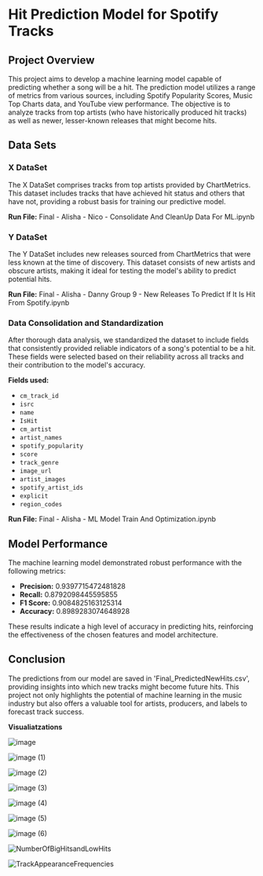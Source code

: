 # Hit Prediction Model for Spotify Tracks

## Project Overview

This project aims to develop a machine learning model capable of predicting whether a song will be a hit. The prediction model utilizes a range of metrics from various sources, including Spotify Popularity Scores, Music Top Charts data, and YouTube view performance. The objective is to analyze tracks from top artists (who have historically produced hit tracks) as well as newer, lesser-known releases that might become hits.

## Data Sets

### X DataSet

The X DataSet comprises tracks from top artists provided by ChartMetrics. This dataset includes tracks that have achieved hit status and others that have not, providing a robust basis for training our predictive model.

**Run File:**
Final - Alisha - Nico - Consolidate And CleanUp Data For ML.ipynb

### Y DataSet

The Y DataSet includes new releases sourced from ChartMetrics that were less known at the time of discovery. This dataset consists of new artists and obscure artists, making it ideal for testing the model's ability to predict potential hits.

**Run File:**
Final - Alisha - Danny Group 9 - New Releases To Predict If It Is Hit From Spotify.ipynb

### Data Consolidation and Standardization

After thorough data analysis, we standardized the dataset to include fields that consistently provided reliable indicators of a song's potential to be a hit. These fields were selected based on their reliability across all tracks and their contribution to the model's accuracy.

**Fields used:**
- `cm_track_id`
- `isrc`
- `name`
- `IsHit`
- `cm_artist`
- `artist_names`
- `spotify_popularity`
- `score`
- `track_genre`
- `image_url`
- `artist_images`
- `spotify_artist_ids`
- `explicit`
- `region_codes`

**Run File:**
Final - Alisha - ML Model Train And Optimization.ipynb

## Model Performance

The machine learning model demonstrated robust performance with the following metrics:
- **Precision:** 0.9397715472481828
- **Recall:** 0.8792098445595855
- **F1 Score:** 0.9084825163125314
- **Accuracy:** 0.8989283074648928

These results indicate a high level of accuracy in predicting hits, reinforcing the effectiveness of the chosen features and model architecture.

## Conclusion

The predictions from our model are saved in 'Final_PredictedNewHits.csv', providing insights into which new tracks might become future hits. This project not only highlights the potential of machine learning in the music industry but also offers a valuable tool for artists, producers, and labels to forecast track success.

**Visualiatzations**

![image](https://github.com/Project2andTeam9/Team_9/assets/154397635/0b513399-c450-4218-98ec-d1b8c914b57b)

![image (1)](https://github.com/Project2andTeam9/Team_9/assets/154397635/7ef3d716-748d-4dce-a76a-a9bace2babd3)

![image (2)](https://github.com/Project2andTeam9/Team_9/assets/154397635/153c0a0f-2aae-4bcb-9c54-b955afbe0047)

![image (3)](https://github.com/Project2andTeam9/Team_9/assets/154397635/4c93fa92-1537-4ea9-b741-f525c1cde4cb)

![image (4)](https://github.com/Project2andTeam9/Team_9/assets/154397635/11f00ab7-6969-4f3e-81b0-453283da31f0)

![image (5)](https://github.com/Project2andTeam9/Team_9/assets/154397635/c3f8d3e5-4d2c-4804-92ea-560df132dbc4)

![image (6)](https://github.com/Project2andTeam9/Team_9/assets/154397635/7166ab9d-8417-4a1d-a455-c9fc538d4eb6)

![NumberOfBigHitsandLowHits](https://github.com/Project2andTeam9/Team_9/assets/154397635/7e17fe2f-e1e7-4b36-a6dd-374b6a1fddcc)

![TrackAppearanceFrequencies](https://github.com/Project2andTeam9/Team_9/assets/154397635/b19d93ab-bdbf-4b95-9b52-1d09352cbd15)

